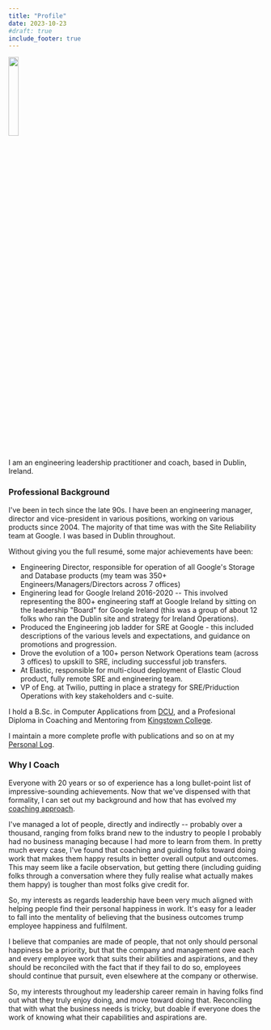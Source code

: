 ```yaml
---
title: "Profile"
date: 2023-10-23
#draft: true
include_footer: true
---
```


<img src="/images/daveoc-typewriter.png" width="20%"/>


I am an engineering leadership practitioner and coach, based in Dublin, Ireland.

### Professional Background

I've been in tech since the late 90s. I have been an engineering manager, director and vice-president in various positions, working on various products since 2004. The majority of that time was with the Site Reliability team at Google. I was based in Dublin throughout.

Without giving you the full resumé, some major achievements have been:

 - Engineering Director, responsible for operation of all Google's Storage and Database products (my team was 350+ Engineers/Managers/Directors across 7 offices)
 - Enginering lead for Google Ireland 2016-2020 -- This involved representing the 800+ engineering staff at Google Ireland by sitting on the leadership "Board" for Google Ireland (this was a group of about 12 folks who ran the Dublin site and strategy for Ireland Operations).
 - Produced the Engineering job ladder for SRE at Google - this included descriptions of the various levels and expectations, and guidance on promotions and progression.
 - Drove the evolution of a 100+ person Network Operations team (across 3 offices) to upskill to SRE, including successful job transfers.
 - At Elastic, responsible for multi-cloud deployment of Elastic Cloud product, fully remote SRE and engineering team.
 - VP of Eng. at Twilio, putting in place a strategy for SRE/Priduction Operations with key stakeholders and c-suite.

I hold a B.Sc. in Computer Applications from [DCU](https://www.dcu.ie), and a Profesional Diploma in Coaching and Mentoring from [Kingstown College](https://www.kingstowncollege.ie/).

I maintain a more complete profle with publications and so on at my [Personal Log](https://log.andvari.net/pages/about.html).

### Why I Coach

Everyone with 20 years or so of experience has a long bullet-point list of impressive-sounding achievements. Now that we've dispensed with that formality, I can set out my background and how that has evolved my [coaching approach](/coachingapproach).

I've managed a lot of people, directly and indirectly -- probably over a thousand, ranging from folks brand new to the industry to people I probably had no business managing because I had more to learn from them. In pretty much every case, I've found that coaching and guiding folks toward doing work that makes them happy results in better overall output and outcomes. This may seem like a facile observation, but getting there (including guiding folks through a conversation where they fully realise what actually makes them happy) is tougher than most folks give credit for.

So, my interests as regards leadership have been very much aligned with helping people find their personal happiness in work. It's easy for a leader to fall into the mentality of believing that the business outcomes trump employee happiness and fulfilment.

I believe that companies are made of people, that not only should personal happiness be a priority, but that the company and management owe each and every employee work that suits their abilities and aspirations, and they should be reconciled with the fact that if they fail to do so, employees should continue that pursuit, even elsewhere at the company or otherwise.

So, my interests throughout my leadership career remain in having folks find out what they truly enjoy doing, and move toward doing that. Reconciling that with what the business needs is tricky, but doable if everyone does the work of knowing what their capabilities and aspirations are.
